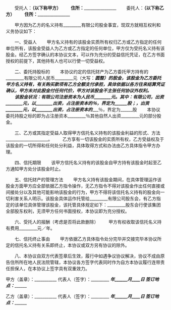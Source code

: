 
 


　　受托人：__________________（以下称甲方）
　　住所：__________________________________
　　委托人：__________________（以下称乙方）
　　住所：__________________________________


　　甲方因为乙方的名义持有_________有限公司股金事宜，现双方就相互权利和义务协议如下：


　　一、受益人
　　甲方名义持有的该股金实质所有权归乙方或乙方指定的任何单位所有，该股金受益人为乙方或乙方指定的任何单位，甲方仅为受托名义持有该股金。经乙方签字确认的本协议文本，可以作为充分的受益信托凭证，在乙方书面授权的前提下，其他持有人也可以行使一切受益权。


　　二、委托持股标的
　　本协议约定的信托财产为乙方委托甲方持有的_________有限公司人民币_________元（大写：_________圆整）的股金，该股金为乙方委托甲方名义持有，有关购买款项有乙方全额支付承担，具体依据以各方往来结算凭证确认，甲方未对此股金付任何代价，甲方对该股金不主张任何协议外权利。
　　该股金状况：有限公司注册资本为人民币________元。其中：________有限公司，出资________元，以________出资，占注册资本的______％，界定为______股；________，出资________元，以________出资，占注册资本的______％，界定为______股
　　本协议委托持股之标的即为占注册资本_________％其他自然人出资_________元的部分股金。


　　三、乙方或其指定受益人取得甲方信托名义持有的该股金利益的形式、方法_____________________。
　　乙方享有一切该股金的实质所有权，乙方受益权及于该股金的一切所得和任何处分利益，具体取得方式和办法由乙方具体指令甲方办理。


　　四、信托期限
　　该甲方信托名义持有的该股金自甲方持有该股金时起至乙方通知甲方处分该股金时止。


　　五、信托财产的管理方法
　　甲方名义持有该股金期间，在具体管理运作该股金方面甲方应全部依据乙方指令操作，无乙方指令不得对该股金作出任何直接或间接处分以及其他可能影响该股金的行为，甲方不得将该信托名义持有的股金向一切利害关系人明示。该股金具体运作托管给_________有限公司股东会，有乙方指定的该单位具体管理该股金，该托管具体规定如下：_________股东会行使该集团全部股东权利，无须甲方任何书面授权，本协议即为充分授权。


　　六、受托人的报酬（考虑是否将此款删除）
　　甲方有权收取该信托名义持有费用_________元／年。


　　七、信托终止事由
　　甲方依据乙方具体指令处分完毕并交接完毕本协议所定的信托名义持有关系即终止，本协议或双方另有协议的除外。


　　八、本协议自双方代表签章后生效，履行中如遇争议协议解决，协议不成由原告住所所在地人民法院管辖，本协议各方签字代表同时作为自方本协议履行连带责任担保人，在本协议上签字具有双重效力。


 


甲方（盖章）：___________
代表人（签字）：_________
_________年______月____日
签订地点：_______________


乙方（盖章）：___________
代表人（签字）：_________
_________年______月____日
签订地点：_______________
 


 

 
 
 
 
 
  


  
 

  


  


  
 
 
 
 

